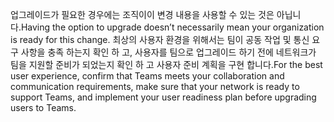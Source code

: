 <span data-ttu-id="6b6c7-101">업그레이드가 필요한 경우에는 조직이이 변경 내용을 사용할 수 있는 것은 아닙니다.</span><span class="sxs-lookup"><span data-stu-id="6b6c7-101">Having the option to upgrade doesn’t necessarily mean your organization is ready for this change.</span></span> <span data-ttu-id="6b6c7-102">최상의 사용자 환경을 위해서는 팀이 공동 작업 및 통신 요구 사항을 충족 하는지 확인 하 고, 사용자를 팀으로 업그레이드 하기 전에 네트워크가 팀을 지원할 준비가 되었는지 확인 하 고 사용자 준비 계획을 구현 합니다.</span><span class="sxs-lookup"><span data-stu-id="6b6c7-102">For the best user experience, confirm that Teams meets your collaboration and communication requirements, make sure that your network is ready to support Teams, and implement your user readiness plan before upgrading users to Teams.</span></span>
